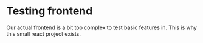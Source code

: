 # Testing frontend

Our actual frontend is a bit too complex to test basic features in. This is why this small react project exists.